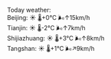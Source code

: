 Today weather:  
Beijing: ☀️ 🌡️+0°C 🌬️↑15km/h  
Tianjin: ☀️ 🌡️-2°C 🌬️↑7km/h  
Shijiazhuang: ☀️ 🌡️+3°C 🌬️↑8km/h  
Tangshan: ☀️ 🌡️+1°C 🌬️↗9km/h  
